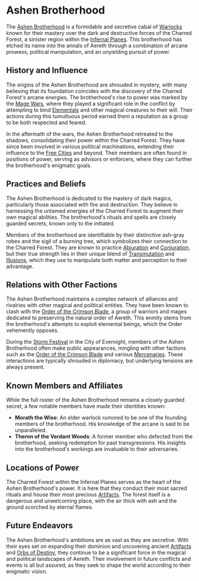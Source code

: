# Ashen Brotherhood

The [Ashen Brotherhood](Ashen%20Brotherhood.md) is a formidable and secretive cabal of [Warlocks](Warlocks.md) known for their mastery over the dark and destructive forces of the Charred Forest, a sinister region within the [Infernal Planes](Infernal%20Planes.md). This brotherhood has etched its name into the annals of Aereth through a combination of arcane prowess, political manipulation, and an unyielding pursuit of power.

## History and Influence

The origins of the Ashen Brotherhood are shrouded in mystery, with many believing that its foundation coincides with the discovery of the Charred Forest's arcane energies. The brotherhood's rise to power was marked by the [Mage Wars](Mage%20Wars.md), where they played a significant role in the conflict by attempting to bind [Elementals](Elementals.md) and other magical creatures to their will. Their actions during this tumultuous period earned them a reputation as a group to be both respected and feared.

In the aftermath of the wars, the Ashen Brotherhood retreated to the shadows, consolidating their power within the Charred Forest. They have since been involved in various political machinations, extending their influence to the [Free Cities](Free%20Cities.md) and beyond. Their members are often found in positions of power, serving as advisors or enforcers, where they can further the brotherhood's enigmatic goals.

## Practices and Beliefs

The Ashen Brotherhood is dedicated to the mastery of dark magics, particularly those associated with fire and destruction. They believe in harnessing the untamed energies of the Charred Forest to augment their own magical abilities. The brotherhood's rituals and spells are closely guarded secrets, known only to the initiated.

Members of the brotherhood are identifiable by their distinctive ash-gray robes and the sigil of a burning tree, which symbolizes their connection to the Charred Forest. They are known to practice [Abjuration](Abjuration.md) and [Conjuration](Conjurer.md), but their true strength lies in their unique blend of [Transmutation](Transmutation.md) and [Illusions](Illusions.md), which they use to manipulate both matter and perception to their advantage.

## Relations with Other Factions

The Ashen Brotherhood maintains a complex network of alliances and rivalries with other magical and political entities. They have been known to clash with the [Order of the Crimson Blade](Order%20of%20the%20Crimson%20Blade.md), a group of warriors and mages dedicated to preserving the natural order of Aereth. This enmity stems from the brotherhood's attempts to exploit elemental beings, which the Order vehemently opposes.

During the [Storm Festival](Storm%20Festival.md) in the City of Evernight, members of the Ashen Brotherhood often make public appearances, mingling with other factions such as the [Order of the Crimson Blade](Order%20of%20the%20Crimson%20Blade.md) and various [Mercenaries](Mercenaries.md). These interactions are typically shrouded in diplomacy, but underlying tensions are always present.

## Known Members and Affiliates

While the full roster of the Ashen Brotherhood remains a closely guarded secret, a few notable members have made their identities known:

- **Morath the Wise**: An elder warlock rumored to be one of the founding members of the brotherhood. His knowledge of the arcane is said to be unparalleled.
- **Theron of the Verdant Woods**: A former member who defected from the brotherhood, seeking redemption for past transgressions. His insights into the brotherhood's workings are invaluable to their adversaries.

## Locations of Power

The Charred Forest within the Infernal Planes serves as the heart of the Ashen Brotherhood's power. It is here that they conduct their most sacred rituals and house their most precious [Artifacts](Artifacts.md). The forest itself is a dangerous and unwelcoming place, with the air thick with ash and the ground scorched by eternal flames.

## Future Endeavors

The Ashen Brotherhood's ambitions are as vast as they are secretive. With their eyes set on expanding their dominion and uncovering ancient [Artifacts](Artifacts.md) and [Orbs of Destiny](Orbs%20of%20Destiny.md), they continue to be a significant force in the magical and political landscapes of Aereth. Their involvement in future conflicts and events is all but assured, as they seek to shape the world according to their enigmatic vision.